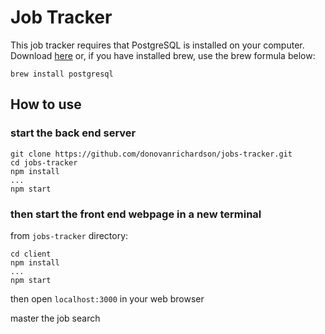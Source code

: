 # Job Tracker
This job tracker requires that PostgreSQL is installed on your computer. Download [here](https://www.postgresql.org/download/) or, if you have installed brew, use the brew formula below:
```
brew install postgresql
```

## How to use

### start the back end server
 ```
 git clone https://github.com/donovanrichardson/jobs-tracker.git
 cd jobs-tracker
 npm install
 ...
 npm start
 ```

 ### then start the front end webpage in a new terminal
 from `jobs-tracker` directory:

 ```
 cd client
 npm install
 ...
 npm start
 ```

 then open `localhost:3000` in your web browser

 master the job search
